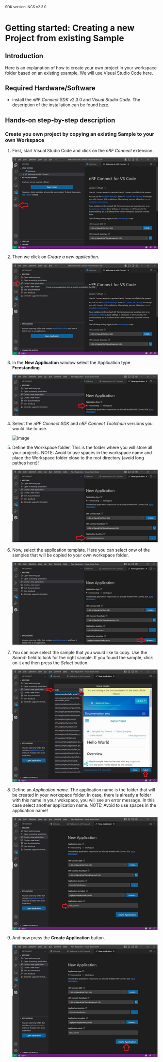 <sup>SDK version: NCS v2.3.0</sup>

# Getting started: Creating a new Project from existing Sample

## Introduction

Here is an explanation of how to create your own project in your workspace folder based on an existing example. We will use Visual Studio Code here. 

## Required Hardware/Software
- install the _nRF Connect SDK_ v2.3.0 and _Visual Studio Code_. The description of the installation can be found [here](https://developer.nordicsemi.com/nRF_Connect_SDK/doc/2.3.0/nrf/getting_started/assistant.html#).

## Hands-on step-by-step description 

### Create you own project by copying an existing Sample to your own Workspace

1) First, start Visual Studio Code and click on the _nRF Connect_ extension. 

   ![image](images/01_Sample_nRFConnect.jpg)

2) Then we click on _Create a new application_. 

    ![image](images/01_Sample_CreateNewApp.jpg)

3) In the __New Application__ window select the Application type __Freestanding__. 

    ![image](images/01_Sample_Freestanding.jpg)

4) Select the _nRF Connect SDK_ and _nRF Connect Toolchain_ versions you would like to use. 

    ![image](imsges/01_Sample_Versions.jpg)
    
5) Define the Workspace folder. This is the folder where you will store all your projects. NOTE: Avoid to use spaces in the workspace name and place the Workspace folder close to the root directory (avoid long pathes here)!

    ![image](images/01_Sample_Workspace.jpg)

6) Now, select the application template. Here you can select onw of the samples that will be copied to your own workspace folder. 

    ![image](images/01_Sample_SelectTemplate.jpg)
    
7) You can now select the sample that you would like to copy. Use the _Search_ field to look for the right sample. If you found the sample, click on it and then press the _Select_ button. 

    ![image](images/01_Sample_SelectSample.jpg)

8) Define an _Application name_. The application name is the folder that will be created in your workspace folder. In case, there is already a folder with this name in your wokspace, you will see an error message. In this case select another application name. NOTE: Avoid to use spaces in the application name!

    ![image](images/01_Sample_AppName.jpg)

9) And now press the __Create Application__ button. 

    ![image](images/01_Sample_CreateApp.jpg)
